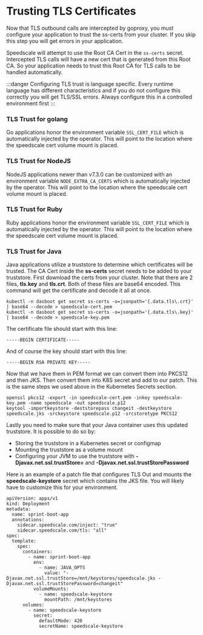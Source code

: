 
# Trusting TLS Certificates

Now that TLS outbound calls are intercepted by goproxy, you must configure
your application to trust the ss-certs from your cluster. If you skip this
step you will get errors in your application.

Speedscale will attempt to use the Root CA Cert in the `ss-certs` secret. Intercepted TLS calls will have a new cert that is generated from this Root CA. So your application needs to trust this Root CA for TLS calls to be handled automatically.

:::danger
Configuring TLS trust is language specific. Every runtime language has different characteristics and if you do not configure this correctly you will get TLS/SSL errors. Always configure this in a controlled environment first
:::

### TLS Trust for golang

Go applications honor the environment variable `SSL_CERT_FILE` which is automatically injected by the operator. This will point to the location where the speedscale cert volume mount is placed.

### TLS Trust for NodeJS

NodeJS applications newer than v7.3.0 can be customized with an environment variable `NODE_EXTRA_CA_CERTS` which is automatically injected by the operator. This will point to the location where the speedscale cert volume mount is placed.

### TLS Trust for Ruby

Ruby applications honor the environment variable `SSL_CERT_FILE` which is automatically injected by the operator. This will point to the location where the speedscale cert volume mount is placed.

### TLS Trust for Java

Java applications utilize a truststore to determine which certificates will be trusted. The CA Cert inside the **ss-certs** secret needs to be added to your truststore. First download the certs from your cluster. Note that there are 2 files, **tls.key** and **tls.crt**. Both of these files are base64 encoded. This command will get the certificate and decode it all at once.

```
kubectl -n dasboot get secret ss-certs -o=jsonpath='{.data.tls\.crt}' | base64 --decode > speedscale-cert.pem
kubectl -n dasboot get secret ss-certs -o=jsonpath='{.data.tls\.key}' | base64 --decode > speedscale-key.pem
```

The certificate file should start with this line:

```
-----BEGIN CERTIFICATE-----
```

And of course the key should start with this line:

```
-----BEGIN RSA PRIVATE KEY-----
```

Now that we have them in PEM format we can convert them into PKCS12 and then JKS. Then convert them into K8S secret and add to our patch. This is the same steps we used above in the Kubernetes Secrets section.

```
openssl pkcs12 -export -in speedscale-cert.pem -inkey speedscale-key.pem -name speedscale -out speedscale.p12
keytool -importkeystore -deststorepass changeit -destkeystore speedscale.jks -srckeystore speedscale.p12 -srcstoretype PKCS12
```

Lastly you need to make sure that your Java container uses this updated truststore. It is possible to do so by:

* Storing the truststore in a Kubernetes secret or configmap
* Mounting the truststore as a volume mount
* Configuring your JVM to use the truststore with **-Djavax.net.ssl.trustStore=** and **-Djavax.net.ssl.trustStorePassword**

Here is an example of a patch file that configures TLS Out and mounts the **speedscale-keystore** secret which contains the JKS file. You will likely have to customize this for your environment.

```
apiVersion: apps/v1
kind: Deployment
metadata:
  name: sprint-boot-app
  annotations:
    sidecar.speedscale.com/inject: "true"
    sidecar.speedscale.com/tls: "all"
spec:
  template:
    spec:
      containers:
        - name: sprint-boot-app
          env:
            - name: JAVA_OPTS
              value: "-Djavax.net.ssl.trustStore=/mnt/keystores/speedscale.jks -Djavax.net.ssl.trustStorePassword=changeit"
          volumeMounts:
            - name: speedscale-keystore
              mountPath: /mnt/keystores
      volumes:
        - name: speedscale-keystore
          secret:
            defaultMode: 420
            secretName: speedscale-keystore
```
